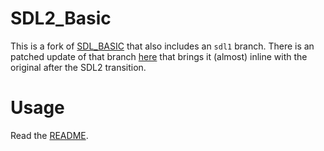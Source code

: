 # SDL2_Basic
This is a fork of [SDL_BASIC](https://github.com/dashxdr/SDL_basic) that also includes an `sdl1` branch. There is an patched update of that branch [here](https://github.com/paulwratt/pistol_Basic/tree/SDL_Basic+patches) that brings it (almost) inline with the original after the SDL2 transition.

# Usage
Read the [README](README).
